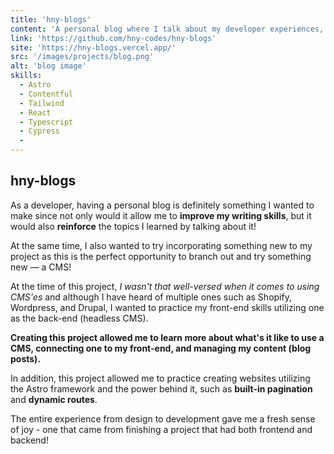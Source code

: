 ```yaml
---
title: 'hny-blogs'
content: 'A personal blog where I talk about my developer experiences, built with Contentful CMS as the backend'
link: 'https://github.com/hny-codes/hny-blogs'
site: 'https://hny-blogs.vercel.app/'
src: '/images/projects/blog.png'
alt: 'blog image'
skills:
  - Astro
  - Contentful
  - Tailwind
  - React
  - Typescript
  - Cypress
  -
---
```


## hny-blogs

As a developer, having a personal blog is definitely something I wanted to make since not only would it allow me to **improve my writing skills**, but it would also **reinforce** the topics I learned by talking about it!

At the same time, I also wanted to try incorporating something new to my project as this is the perfect opportunity to branch out and try something new — a CMS!

At the time of this project, _I wasn't that well-versed when it comes to using CMS'es_ and although I have heard of multiple ones such as Shopify, Wordpress, and Drupal, I wanted to practice my front-end skills utilizing one as the back-end (headless CMS).

**Creating this project allowed me to learn more about what's it like to use a CMS, connecting one to my front-end, and managing my content (blog posts).**

In addition, this project allowed me to practice creating websites utilizing the Astro framework and the power behind it, such as **built-in pagination** and **dynamic routes**.

The entire experience from design to development gave me a fresh sense of joy - one that came from finishing a project that had both frontend and backend!
